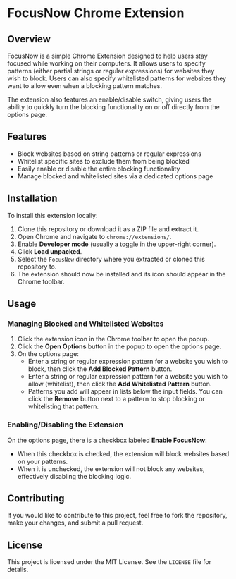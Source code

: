 # FocusNow Chrome Extension

## Overview

FocusNow is a simple Chrome Extension designed to help users stay focused while working on their computers. It allows users to specify patterns (either partial strings or regular expressions) for websites they wish to block. Users can also specify whitelisted patterns for websites they want to allow even when a blocking pattern matches.

The extension also features an enable/disable switch, giving users the ability to quickly turn the blocking functionality on or off directly from the options page.

## Features

- Block websites based on string patterns or regular expressions
- Whitelist specific sites to exclude them from being blocked
- Easily enable or disable the entire blocking functionality
- Manage blocked and whitelisted sites via a dedicated options page

## Installation

To install this extension locally:

1. Clone this repository or download it as a ZIP file and extract it.
2. Open Chrome and navigate to `chrome://extensions/`.
3. Enable **Developer mode** (usually a toggle in the upper-right corner).
4. Click **Load unpacked**.
5. Select the `FocusNow` directory where you extracted or cloned this repository to.
6. The extension should now be installed and its icon should appear in the Chrome toolbar.

## Usage

### Managing Blocked and Whitelisted Websites

1. Click the extension icon in the Chrome toolbar to open the popup.
2. Click the **Open Options** button in the popup to open the options page.
3. On the options page:
   - Enter a string or regular expression pattern for a website you wish to block, then click the **Add Blocked Pattern** button.
   - Enter a string or regular expression pattern for a website you wish to allow (whitelist), then click the **Add Whitelisted Pattern** button.
   - Patterns you add will appear in lists below the input fields. You can click the **Remove** button next to a pattern to stop blocking or whitelisting that pattern.

### Enabling/Disabling the Extension

On the options page, there is a checkbox labeled **Enable FocusNow**:
- When this checkbox is checked, the extension will block websites based on your patterns.
- When it is unchecked, the extension will not block any websites, effectively disabling the blocking logic.

## Contributing

If you would like to contribute to this project, feel free to fork the repository, make your changes, and submit a pull request.

## License

This project is licensed under the MIT License. See the `LICENSE` file for details.

